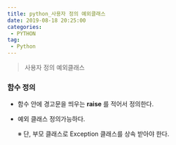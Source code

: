 ```yaml
---
title: python_사용자 정의 예외클래스
date: 2019-08-18 20:25:00
categories:
 - PYTHON
tag:
 - Python
---
```


> 사용자 정의 예외클래스

### 함수 정의

- 함수 안에 경고문을 띄우는 **raise** 를 적어서 정의한다.

- 예외 클래스 정의가능하다.

  ※ 단, 부모 클래스로 Exception 클래스를 상속 받아야 한다. 

